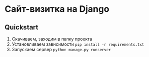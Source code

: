 # Сайт-визитка на Django

## Quickstart
1. Скачиваем, заходим в папку проекта
2. Установливаем зависимости
`pip install -r requirements.txt`
3. Запускаем сервер
`python manage.py runserver`